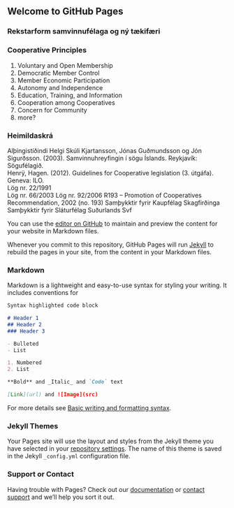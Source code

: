 ## Welcome to GitHub Pages
### Rekstarform samvinnufélaga og ný tækifæri


### Cooperative Principles
1. Voluntary and Open Membership
2. Democratic Member Control
3. Member Economic Participation
4. Autonomy and Independence
5. Education, Training, and Information
6. Cooperation among Cooperatives
7. Concern for Community
8. more?


### Heimildaskrá
Alþingistíðindi 
Helgi Skúli Kjartansson, Jónas Guðmundsson og Jón Sigurðsson. (2003). Samvinnuhreyfingin í sögu Íslands. Reykjavík: Sögufélagið.  
Henrÿ, Hagen. (2012). Guidelines for Cooperative legislation (3. útgáfa). Geneva: ILO.  
Lög nr. 22/1991  
Lög nr. 66/2003 
Lög nr. 92/2006 
R193 – Promotion of Cooperatives Recommendation, 2002 (no. 193) 
Samþykktir fyrir Kaupfélag Skagfirðinga 
Samþykktir fyrir Sláturfélag Suðurlands Svf 



You can use the [editor on GitHub](https://github.com/karijoensen/samvinna/edit/main/README.md) to maintain and preview the content for your website in Markdown files.

Whenever you commit to this repository, GitHub Pages will run [Jekyll](https://jekyllrb.com/) to rebuild the pages in your site, from the content in your Markdown files.

### Markdown

Markdown is a lightweight and easy-to-use syntax for styling your writing. It includes conventions for

```markdown
Syntax highlighted code block

# Header 1
## Header 2
### Header 3

- Bulleted
- List

1. Numbered
2. List

**Bold** and _Italic_ and `Code` text

[Link](url) and ![Image](src)
```

For more details see [Basic writing and formatting syntax](https://docs.github.com/en/github/writing-on-github/getting-started-with-writing-and-formatting-on-github/basic-writing-and-formatting-syntax).

### Jekyll Themes

Your Pages site will use the layout and styles from the Jekyll theme you have selected in your [repository settings](https://github.com/karijoensen/samvinna/settings/pages). The name of this theme is saved in the Jekyll `_config.yml` configuration file.

### Support or Contact

Having trouble with Pages? Check out our [documentation](https://docs.github.com/categories/github-pages-basics/) or [contact support](https://support.github.com/contact) and we’ll help you sort it out.
